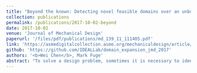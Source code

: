 ```yaml
---
title: "Beyond the known: Detecting novel feasible domains over an unbounded design space"
collection: publications
permalink: /publications/2017-10-02-beyond
date: 2017-10-02
venue: 'Journal of Mechanical Design'
paperurl: '/files/pdf/publications/md_139_11_111405.pdf'
link: 'https://asmedigitalcollection.asme.org/mechanicaldesign/article/139/11/111405/375561'
github: 'https://github.com/IDEALLab/domain_expansion_jmd_2017'
authors: '<b>Wei Chen</b>, Mark Fuge'
abstract: "To solve a design problem, sometimes it is necessary to identify the feasible design space. For design spaces with implicit constraints, sampling methods are usually used. These methods typically bound the design space; that is, limit the range of design variables. But bounds that are too small will fail to cover all possible designs, while bounds that are too large will waste sampling budget. This paper tries to solve the problem of efficiently discovering (possibly disconnected) feasible domains in an unbounded design space. We propose a data-driven adaptive sampling technique—ε-margin sampling, which learns the domain boundary of feasible designs and also expands our knowledge on the design space as available budget increases. This technique is data-efficient, in that it makes principled probabilistic trade-offs between refining existing domain boundaries versus expanding the design space. We demonstrate that this method can better identify feasible domains on standard test functions compared to both random and active sampling (via uncertainty sampling). However, a fundamental problem when applying adaptive sampling to real world designs is that designs often have high dimensionality and thus require (in the worst case) exponentially more samples per dimension. We show how coupling design manifolds with ε-margin sampling allows us to actively expand high-dimensional design spaces without incurring this exponential penalty. We demonstrate this on real-world examples of glassware and bottle design, where our method discovers designs that have different appearance and functionality from its initial design set."
---
```

